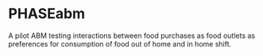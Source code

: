 # PHASEabm
A pilot ABM testing interactions between food purchases as food outlets as preferences for consumption of food out of home and in home shift. 
